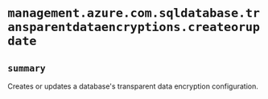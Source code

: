 # `management.azure.com.sqldatabase.transparentdataencryptions.createorupdate`

## `summary`
Creates or updates a database's transparent data encryption configuration.


